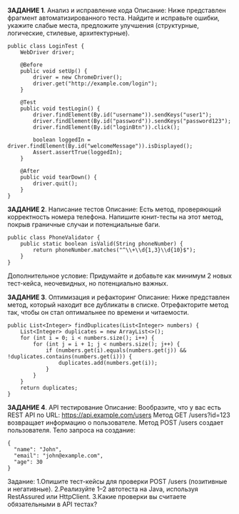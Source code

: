 **ЗАДАНИЕ 1**. Анализ и исправление кода 
Описание:
Ниже представлен фрагмент автоматизированного теста. Найдите и исправьте ошибки, укажите слабые места, предложите улучшения (структурные, логические, стилевые, архитектурные).
```
public class LoginTest {
    WebDriver driver;

    @Before
    public void setUp() {
        driver = new ChromeDriver();
        driver.get("http://example.com/login");
    }

    @Test
    public void testLogin() {
        driver.findElement(By.id("username")).sendKeys("user1");
        driver.findElement(By.id("password")).sendKeys("password123");
        driver.findElement(By.id("loginBtn")).click();

        boolean loggedIn = driver.findElement(By.id("welcomeMessage")).isDisplayed();
        Assert.assertTrue(loggedIn);
    }

    @After
    public void tearDown() {
        driver.quit();
    }
}
```

**ЗАДАНИЕ 2**. Написание тестов 
Описание:
Есть метод, проверяющий корректность номера телефона. Напишите юнит-тесты на этот метод, покрыв граничные случаи и потенциальные баги.

```
public class PhoneValidator {
    public static boolean isValid(String phoneNumber) {
        return phoneNumber.matches("^\\+\\d{1,3}\\d{10}$");
    }
}
```
Дополнительное условие:
Придумайте и добавьте как минимум 2 новых тест-кейса, неочевидных, но потенциально важных.

**ЗАДАНИЕ 3**. Оптимизация и рефакторинг 
Описание:
Ниже представлен метод, который находит все дубликаты в списке.
Отрефакторите метод так, чтобы он стал оптимальнее по времени и читаемости.

```
public List<Integer> findDuplicates(List<Integer> numbers) {
    List<Integer> duplicates = new ArrayList<>();
    for (int i = 0; i < numbers.size(); i++) {
        for (int j = i + 1; j < numbers.size(); j++) {
            if (numbers.get(i).equals(numbers.get(j)) && !duplicates.contains(numbers.get(i))) {
                duplicates.add(numbers.get(i));
            }
        }
    }
    return duplicates;
}
```

**ЗАДАНИЕ 4**. API тестирование
Описание:
Вообразите, что у вас есть REST API по URL: https://api.example.com/users
Метод GET /users?id=123 возвращает информацию о пользователе.
Метод POST /users создает пользователя.
Тело запроса на создание:
```
{
  "name": "John",
  "email": "john@example.com",
  "age": 30
}
```
Задание:
1.Опишите тест-кейсы для проверки POST /users (позитивные и негативные).
2.Реализуйте 1–2 автотеста на Java, используя RestAssured или HttpClient.
3.Какие проверки вы считаете обязательными в API тестах?

